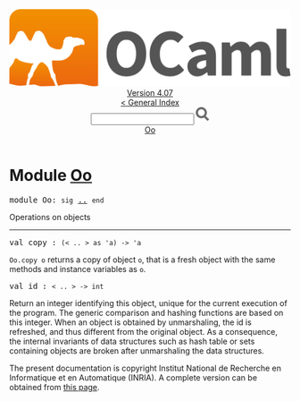 <!-- ((! set title API !)) ((! set documentation !)) ((! set api !)) ((! set nobreadcrumb !)) -->
<div class="api"><header><nav class="toc brand"><a class="brand" href="https://ocaml.org/"><img src="colour-logo-gray.svg" class="svg" alt="OCaml"></a></nav><nav class="toc"><div class="toc_version"><a href="/docs" id="version-select">Version 4.07</a></div><a href="index.html">&lt; General Index</a><div class="api_search"><input type="text" name="apisearch" id="api_search" oninput="mySearch(false);" onkeypress="this.oninput();" onclick="this.oninput();" onpaste="this.oninput();">
<img src="search_icon.svg" alt="Search" class="svg" onclick="mySearch(false)"></div>
<div id="search_results"></div><div class="toc_title"><a href="#top">Oo</a></div><ul></ul></nav></header>

<h1>Module <a href="type_Oo.html">Oo</a></h1>

<pre><span id="MODULEOo"><span class="keyword">module</span> Oo</span>: <code class="code"><span class="keyword">sig</span></code> <a href="Oo.html">..</a> <code class="code"><span class="keyword">end</span></code></pre><div class="info module top">
<div class="info-desc">
<p>Operations on objects</p>
</div>
</div>
<hr width="100%">

<pre><span id="VALcopy"><span class="keyword">val</span> copy</span> : <code class="type">(&lt; .. &gt; as 'a) -&gt; 'a</code></pre><div class="info ">
<div class="info-desc">
<p><code class="code"><span class="constructor">Oo</span>.copy&nbsp;o</code> returns a copy of object <code class="code">o</code>, that is a fresh
   object with the same methods and instance variables as <code class="code">o</code>.</p>
</div>
</div>

<pre><span id="VALid"><span class="keyword">val</span> id</span> : <code class="type">&lt; .. &gt; -&gt; int</code></pre><div class="info ">
<div class="info-desc">
<p>Return an integer identifying this object, unique for
    the current execution of the program. The generic comparison
    and hashing functions are based on this integer. When an object
    is obtained by unmarshaling, the id is refreshed, and thus
    different from the original object. As a consequence, the internal
    invariants of data structures such as hash table or sets containing
    objects are broken after unmarshaling the data structures.</p>
</div>
</div>

<div class="copyright">The present documentation is copyright Institut National de Recherche en Informatique et en Automatique (INRIA). A complete version can be obtained from <a href="http://caml.inria.fr/pub/docs/manual-ocaml/">this page</a>.</div></div>